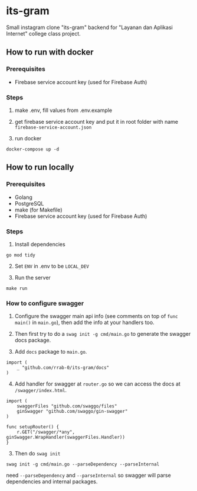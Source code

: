 # its-gram

Small instagram clone "its-gram" backend for "Layanan dan Aplikasi Internet" college class project.

## How to run with docker

### Prerequisites

-   Firebase service account key (used for Firebase Auth)

### Steps

1. make .env, fill values from .env.example

2. get firebase service account key and put it in root folder with name `firebase-service-account.json`

3. run docker

```
docker-compose up -d
```

## How to run locally

### Prerequisites

-   Golang
-   PostgreSQL
-   make (for Makefile)
-   Firebase service account key (used for Firebase Auth)

### Steps

1. Install dependencies

```
go mod tidy
```

2. Set `ENV` in .env to be `LOCAL_DEV`

3. Run the server

```
make run
```

### How to configure swagger

1. Configure the swagger main api info (see comments on top of `func main()` in `main.go`), then add the info at your handlers too.

2. Then first try to do a `swag init -g cmd/main.go` to generate the swagger docs package.

3. Add `docs` package to `main.go`.

```
import (
    _ "github.com/rrab-0/its-gram/docs"
)
```

4. Add handler for swagger at `router.go` so we can access the docs at `/swagger/index.html`.

```
import (
    swaggerFiles "github.com/swaggo/files"
    ginSwagger "github.com/swaggo/gin-swagger"
)

func setupRouter() {
    r.GET("/swagger/*any", ginSwagger.WrapHandler(swaggerFiles.Handler))
}
```

3. Then do `swag init`

```
swag init -g cmd/main.go --parseDependency --parseInternal
```

need `--parseDependency` and `--parseInternal` so swagger will parse dependencies and internal packages.
